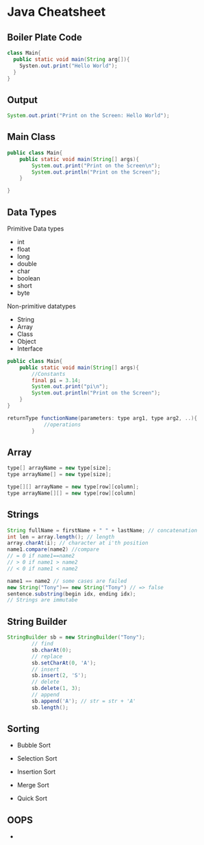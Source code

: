 # Java Cheatsheet

## Boiler Plate Code

```java
class Main{
  public static void main(String arg[]){
    Systen.out.print("Hello World");
  }
}
```

## Output

```java
System.out.print("Print on the Screen: Hello World");
```

## Main Class

```java
public class Main{
    public static void main(String[] args){
        System.out.print("Print on the Screen\n");
        System.out.println("Print on the Screen");
    }

}
```

## Data Types

Primitive Data types

- int
- float
- long
- double
- char
- boolean
- short
- byte

Non-primitive datatypes

- String
- Array
- Class
- Object
- Interface

```java
public class Main{
    public static void main(String[] args){
        //Constants
        final pi = 3.14;
        System.out.print("pi\n");
        System.out.println("Print on the Screen");
    }
}
```

```java
returnType functionName(parameters: type arg1, type arg2, ..){
            //operations
        }
```

## Array

```java
type[] arrayName = new type[size];
type arrayName[] = new type[size];

type[][] arrayName = new type[row][column];
type arrayName[][] = new type[row][column]
```

## Strings

```java
String fullName = firstName + " " + lastName; // concatenation
int len = array.length(); // length
array.charAt(i); // character at i'th position
name1.compare(name2) //compare
// = 0 if name1==name2
// > 0 if name1 > name2
// < 0 if name1 < name2

name1 == name2 // some cases are failed
new String("Tony")== new String("Tony") // => false
sentence.substring(begin idx, ending idx);
// Strings are immutabe
```

## String Builder

```java
StringBuilder sb = new StringBuilder("Tony");
        // find
        sb.charAt(0);
        // replace
        sb.setCharAt(0, 'A');
        // insert
        sb.insert(2, 'S');
        // delete
        sb.delete(1, 3);
        // append
        sb.append('A'); // str = str + 'A'
        sb.length();
```

## Sorting

- Bubble Sort
- Selection Sort
- Insertion Sort

- Merge Sort
- Quick Sort

## OOPS

-
